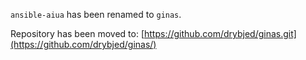 `ansible-aiua` has been renamed to `ginas`.

Repository has been moved to: [https://github.com/drybjed/ginas.git](https://github.com/drybjed/ginas/)


